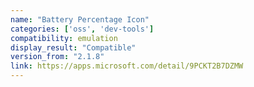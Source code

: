 ```yaml
---
name: "Battery Percentage Icon"
categories: ['oss', 'dev-tools']
compatibility: emulation
display_result: "Compatible"
version_from: "2.1.8"
link: https://apps.microsoft.com/detail/9PCKT2B7DZMW
---
```

